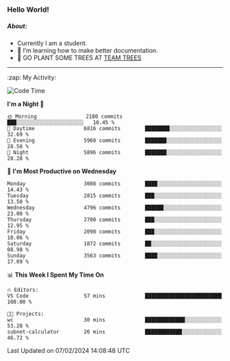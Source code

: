 ### Hello World!

##### About:
- Currently I am a student.
- 🌱 I’m learning how to make better documentation.
- 🌱 GO PLANT SOME TREES AT [TEAM TREES](https://teamtrees.org/)

---
  <summary>:zap: My Activity:</summary>
  
<!--START_SECTION:waka-->
![Code Time](http://img.shields.io/badge/Code%20Time-1%2C280%20hrs%208%20mins-blue)

**I'm a Night 🦉** 

```text
🌞 Morning                2180 commits        ███░░░░░░░░░░░░░░░░░░░░░░   10.45 % 
🌆 Daytime                6816 commits        ████████░░░░░░░░░░░░░░░░░   32.69 % 
🌃 Evening                5960 commits        ███████░░░░░░░░░░░░░░░░░░   28.58 % 
🌙 Night                  5896 commits        ███████░░░░░░░░░░░░░░░░░░   28.28 % 
```
📅 **I'm Most Productive on Wednesday** 

```text
Monday                   3008 commits        ████░░░░░░░░░░░░░░░░░░░░░   14.43 % 
Tuesday                  2815 commits        ███░░░░░░░░░░░░░░░░░░░░░░   13.50 % 
Wednesday                4796 commits        ██████░░░░░░░░░░░░░░░░░░░   23.00 % 
Thursday                 2700 commits        ███░░░░░░░░░░░░░░░░░░░░░░   12.95 % 
Friday                   2098 commits        ███░░░░░░░░░░░░░░░░░░░░░░   10.06 % 
Saturday                 1872 commits        ██░░░░░░░░░░░░░░░░░░░░░░░   08.98 % 
Sunday                   3563 commits        ████░░░░░░░░░░░░░░░░░░░░░   17.09 % 
```


📊 **This Week I Spent My Time On** 

```text
🔥 Editors: 
VS Code                  57 mins             █████████████████████████   100.00 % 

🐱‍💻 Projects: 
wc                       30 mins             █████████████░░░░░░░░░░░░   53.28 % 
subnet-calculator        26 mins             ████████████░░░░░░░░░░░░░   46.72 % 
```


 Last Updated on 07/02/2024 14:08:48 UTC
<!--END_SECTION:waka-->
